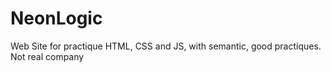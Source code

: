 # NeonLogic
 Web Site for practique HTML, CSS and JS, with semantic, good practiques. Not real company
